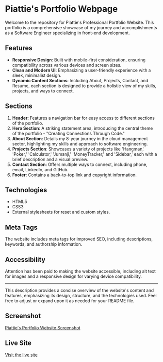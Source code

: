 # Piattie's Portfolio Webpage

Welcome to the repository for Piattie's Professional Portfolio Website. This portfolio is a comprehensive showcase of my journey and accomplishments as a Software Engineer specializing in front-end development.

## Features

- **Responsive Design**: Built with mobile-first consideration, ensuring compatibility across various devices and screen sizes.
- **Clean and Modern UI**: Emphasizing a user-friendly experience with a sleek, minimalist design.
- **Dynamic Content Sections**: Including About, Projects, Contact, and Resume, each section is designed to provide a holistic view of my skills, projects, and ways to connect.

## Sections

1. **Header**: Features a navigation bar for easy access to different sections of the portfolio.
2. **Hero Section**: A striking statement area, introducing the central theme of the portfolio - "Creating Connections Through Code."
3. **About Section**: Details my 8-year journey in the cloud management sector, highlighting my skills and approach to software engineering.
4. **Projects Section**: Showcases a variety of projects like 'Hangman,' 'Poker,' 'Calculator,' 'Jumanji,' 'MoneyTracker,' and 'Sidebar,' each with a brief description and a visual preview.
5. **Contact Section**: Offers multiple ways to connect, including phone, email, LinkedIn, and GitHub.
6. **Footer**: Contains a back-to-top link and copyright information.

## Technologies

- HTML5
- CSS3
- External stylesheets for reset and custom styles.

## Meta Tags

The website includes meta tags for improved SEO, including descriptions, keywords, and authorship information.

## Accessibility

Attention has been paid to making the website accessible, including alt text for images and a responsive design for varying device compatibility.

---

This description provides a concise overview of the website's content and features, emphasizing its design, structure, and the technologies used. Feel free to adjust or expand upon it as needed for your README file.

## Screenshot
[Piattie's Portfolio Website Screenshot](./assets/Images/My-Portfolio-Webpage-Snapshot.GIF)

## Live Site
[Visit the live site](https://piattie.github.io/My-Portfolio-Webpage/)
 